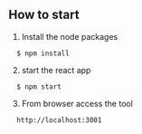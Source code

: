 ## How to start

1. Install the node packages

```
  $ npm install
```

2. start the react app

```
  $ npm start
```

3. From browser access the tool

```
  http://localhost:3001
```
